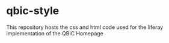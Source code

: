 # qbic-style
This repository hosts the css and html code used for the liferay implementation of the QBiC Homepage
